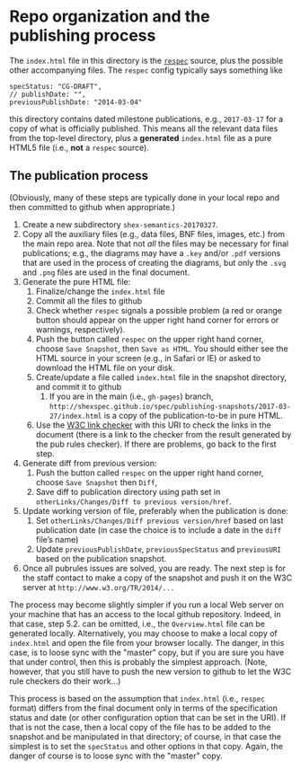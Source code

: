 # Repo organization and the publishing process

The ``index.html`` file in this directory is the [``respec``](http://www.w3.org/respec/) source, plus the possible other accompanying files. The ``respec`` config typically says something like

	specStatus: "CG-DRAFT",
	// publishDate: "",
	previousPublishDate: "2014-03-04"

this directory contains dated milestone publications, e.g., ``2017-03-17`` for a copy of what is officially published. This means all the relevant data files from the top-level directory, plus a **generated** ``index.html`` file as a pure HTML5 file (i.e., **not** a ``respec`` source).

## The publication process

(Obviously, many of these steps are typically done in your local repo and then committed to github when appropriate.)

1. Create a new subdirectory ``shex-semantics-20170327``. 
1. Copy all the auxiliary files (e.g., data files, BNF files, images, etc.) from the main repo area. Note that not *all* the files may be necessary for final publications; e.g., the diagrams may have a ``.key`` and/or ``.pdf`` versions that are used in the process of creating the diagrams, but only the ``.svg`` and ``.png`` files are used in the final document.
1. Generate the pure HTML file:
	1. Finalize/change the ``index.html`` file
	1. Commit all the files to github
	1. Check whether ``respec`` signals a possible problem (a red or orange button should appear on the upper right hand corner for errors or warnings, respectively).
	1. Push the button called ``respec`` on the upper right hand corner, choose ``Save Snapshot``, then ``Save as HTML``. You should either see the HTML source in your screen (e.g., in Safari or IE) or asked to download the HTML file on your disk.
	1. Create/update a file called ``index.html`` file in the snapshot directory, and commit it to github
		1. If you are in the main (i.e., ``gh-pages``) branch, ``http://shexspec.github.io/spec/publishing-snapshots/2017-03-27/index.html`` is a copy of the publication-to-be in pure HTML. 
	1. Use the [W3C link checker](http://validator.w3.org/checklink) with this URI to check the links in the document (there is a link to the checker from the result generated by the pub rules checker). If there are problems, go back to the first step.
1. Generate diff from previous version:
	1. Push the button called ``respec`` on the upper right hand corner, choose ``Save Snapshot`` then ``Diff``,
 	1. Save diff to publication directory using path set in ``otherLinks/Changes/Diff to previous version/href``.
1. Update working version of file, preferably when the publication is done:
	1. Set ``otherLinks/Changes/Diff previous version/href`` based on last publication date (in case the choice is to include a date in the ``diff`` file’s name)
	1. Update ``previousPublishDate``, ``previousSpecStatus`` and ``previousURI`` based on the publication snapshot.
1. Once all pubrules issues are solved, you are ready. The next step is for the staff contact to make a copy of the snapshot and push it on the W3C server at ``http://www.w3.org/TR/2014/...``

The process may become slightly simpler if you run a local Web server on your machine that has an access to the local github repository. Indeed, in that case, step 5.2. can be omitted, i.e., the ``Overview.html`` file can be generated locally. Alternatively, you may choose to make a local copy of ``index.html`` and open the file from your browser locally. The danger, in this case, is to loose sync with the "master" copy, but if you are sure you have that under control, then this is probably the simplest approach. (Note, however, that you still have to push the new version to github to let the W3C rule checkers do their work…)

This process is based on the assumption that ``index.html`` (i.e., ``respec`` format) differs from the final document only in terms of the specification status and date (or other configuration option that can be set in the URI). If that is not the case, then a local copy of the file has to be added to the snapshot and be manipulated in that directory; of course, in that case the simplest is to set the ``specStatus`` and other options in that copy. Again, the danger of course is to loose sync with the "master" copy.

 

	 
